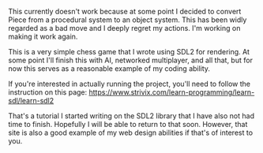 This currently doesn't work because at some point I decided to convert Piece from a procedural system to an object system. This has been widly regarded as a bad move and I deeply regret my actions. I'm working on making it work again.


This is a very simple chess game that I wrote using SDL2 for rendering. At some point I'll finish this with AI, networked multiplayer, and all that, but for now this serves as a reasonable example of my coding ability.

If you're interested in actually running the project, you'll need to follow the instruction on this page: https://www.strivix.com/learn-programming/learn-sdl/learn-sdl2

That's a tutorial I started writing on the SDL2 library that I have also not had time to finish. Hopefully I will be able to return to that soon. However, that site is also a good example of my web design abilities if that's of interest to you.
